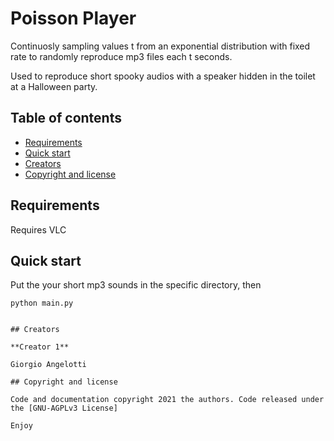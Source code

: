 # Poisson Player

Continuosly sampling values t from an exponential distribution with fixed rate to randomly reproduce mp3 files each t seconds.

Used to reproduce short spooky audios with a speaker hidden in the toilet at a Halloween party.

## Table of contents

- [Requirements](#requirements)
- [Quick start](#quick-start)
- [Creators](#creators)
- [Copyright and license](#copyright-and-license)


## Requirements
Requires VLC

## Quick start
Put the your short mp3 sounds in the specific directory, then
```shell script
python main.py
```


```

## Creators

**Creator 1**

Giorgio Angelotti

## Copyright and license

Code and documentation copyright 2021 the authors. Code released under the [GNU-AGPLv3 License]

Enjoy
